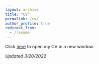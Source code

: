```yaml
---
layout: archive
title: "CV"
permalink: /cv/
author_profile: true
redirect_from:
  - /resume
---
```


Click [here](/files/Meisels_CV_3.20.22.pdf) to open my CV in a new window.

*Updated 3/20/2022*